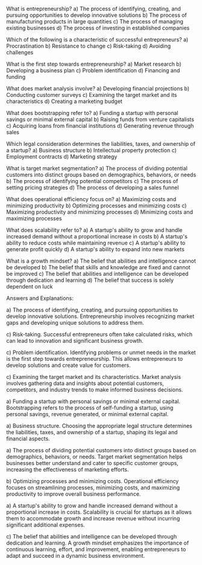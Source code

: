 What is entrepreneurship?
a) The process of identifying, creating, and pursuing opportunities to develop innovative solutions
b) The process of manufacturing products in large quantities
c) The process of managing existing businesses
d) The process of investing in established companies

Which of the following is a characteristic of successful entrepreneurs?
a) Procrastination
b) Resistance to change
c) Risk-taking
d) Avoiding challenges

What is the first step towards entrepreneurship?
a) Market research
b) Developing a business plan
c) Problem identification
d) Financing and funding

What does market analysis involve?
a) Developing financial projections
b) Conducting customer surveys
c) Examining the target market and its characteristics
d) Creating a marketing budget

What does bootstrapping refer to?
a) Funding a startup with personal savings or minimal external capital
b) Raising funds from venture capitalists
c) Acquiring loans from financial institutions
d) Generating revenue through sales

Which legal consideration determines the liabilities, taxes, and ownership of a startup?
a) Business structure
b) Intellectual property protection
c) Employment contracts
d) Marketing strategy

What is target market segmentation?
a) The process of dividing potential customers into distinct groups based on demographics, behaviors, or needs
b) The process of identifying potential competitors
c) The process of setting pricing strategies
d) The process of developing a sales funnel

What does operational efficiency focus on?
a) Maximizing costs and minimizing productivity
b) Optimizing processes and minimizing costs
c) Maximizing productivity and minimizing processes
d) Minimizing costs and maximizing processes

What does scalability refer to?
a) A startup's ability to grow and handle increased demand without a proportional increase in costs
b) A startup's ability to reduce costs while maintaining revenue
c) A startup's ability to generate profit quickly
d) A startup's ability to expand into new markets

What is a growth mindset?
a) The belief that abilities and intelligence cannot be developed
b) The belief that skills and knowledge are fixed and cannot be improved
c) The belief that abilities and intelligence can be developed through dedication and learning
d) The belief that success is solely dependent on luck

Answers and Explanations:

a) The process of identifying, creating, and pursuing opportunities to develop innovative solutions. Entrepreneurship involves recognizing market gaps and developing unique solutions to address them.

c) Risk-taking. Successful entrepreneurs often take calculated risks, which can lead to innovation and significant business growth.

c) Problem identification. Identifying problems or unmet needs in the market is the first step towards entrepreneurship. This allows entrepreneurs to develop solutions and create value for customers.

c) Examining the target market and its characteristics. Market analysis involves gathering data and insights about potential customers, competitors, and industry trends to make informed business decisions.

a) Funding a startup with personal savings or minimal external capital. Bootstrapping refers to the process of self-funding a startup, using personal savings, revenue generated, or minimal external capital.

a) Business structure. Choosing the appropriate legal structure determines the liabilities, taxes, and ownership of a startup, shaping its legal and financial aspects.

a) The process of dividing potential customers into distinct groups based on demographics, behaviors, or needs. Target market segmentation helps businesses better understand and cater to specific customer groups, increasing the effectiveness of marketing efforts.

b) Optimizing processes and minimizing costs. Operational efficiency focuses on streamlining processes, minimizing costs, and maximizing productivity to improve overall business performance.

a) A startup's ability to grow and handle increased demand without a proportional increase in costs. Scalability is crucial for startups as it allows them to accommodate growth and increase revenue without incurring significant additional expenses.

c) The belief that abilities and intelligence can be developed through dedication and learning. A growth mindset emphasizes the importance of continuous learning, effort, and improvement, enabling entrepreneurs to adapt and succeed in a dynamic business environment.

